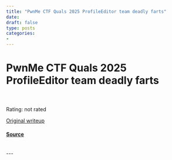 ```yaml
---
title: "PwnMe CTF Quals 2025 ProfileEditor team deadly farts"
date: 
draft: false
type: posts
categories: 
- 
---
```

# PwnMe CTF Quals 2025 ProfileEditor team deadly farts

<br/>

<br/>
Rating: not rated

[Original writeup](https://a51f221b.vercel.app/blog/PwnMeCTF-2025)

#### [Source](https://ctftime.org/writeup/40059)

<br/>
---
